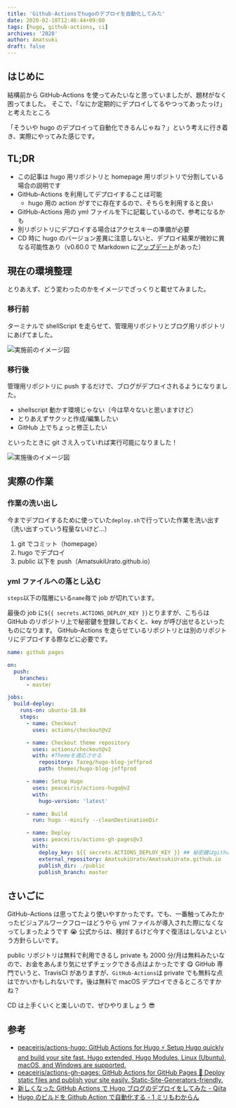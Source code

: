 ```yaml
---
title: 'Github-Actionsでhugoのデプロイを自動化してみた'
date: 2020-02-10T12:46:44+09:00
tags: [hugo, github-actions, ci]
archives: '2020'
author: Amatsuki
draft: false
---
```


## はじめに

結構前から GitHub-Actions を使ってみたいなと思っていましたが、題材がなく困ってました。
そこで、「なにか定期的にデプロイしてるやつってあったっけ」と考えたところ

「そういや hugo のデプロイって自動化できるんじゃね？」という考えに行き着き、実際にやってみた感じです。

## TL;DR

- この記事は hugo 用リポジトリと homepage 用リポジトリで分割している場合の説明です
- GitHub-Actions を利用してデプロイすることは可能
  - hugo 用の action がすでに存在するので、そちらを利用すると良い
- GitHub-Actions 用の yml ファイルを下に記載しているので、参考になるかも
- 別リポジトリにデプロイする場合はアクセスキーの準備が必要
- CD 時に hugo のバージョン差異に注意しないと、デプロイ結果が微妙に異なる可能性あり（v0.60.0 で Markdown に[アップデート](https://gohugo.io/news/0.60.0-relnotes/)があった）

## 現在の環境整理

とりあえず、どう変わったのかをイメージでざっくりと載せてみました。

### 移行前

ターミナルで shellScript を走らせて、管理用リポジトリとブログ用リポジトリにあげてました。

![実施前のイメージ図](/resources/build-hugo-homepage-by-github-action/before-deploy.png)

### 移行後

管理用リポジトリに push するだけで、ブログがデプロイされるようになりました。

- shellscript 動かす環境じゃない（今は早々ないと思いますけど）
- とりあえずサクッと作成/編集したい
- GitHub 上でちょっと修正したい

といったときに git さえ入っていれば実行可能になりました！

![実施後のイメージ図](/resources/build-hugo-homepage-by-github-action/after-deploy.png)

## 実際の作業

### 作業の洗い出し

今までデプロイするために使っていた`deploy.sh`で行っていた作業を洗い出す（洗い出すっていう程量ないけど…）

1. git でコミット（homepage）
2. hugo でデプロイ
3. public 以下を push（AmatsukiUrato.github.io）

### yml ファイルへの落とし込む

`steps`以下の階層にいる`name`毎で job が切れています。

最後の job に`${{ secrets.ACTIONS_DEPLOY_KEY }}`とりますが、こちらは GitHub のリポジトリ上で秘密鍵を登録しておくと、key が呼び出せるといったものになります。
GitHub-Actions を走らせているリポジトリとは別のリポジトリにデプロイする際などに必要です。

```yml
name: github pages

on:
  push:
    branches:
      - master

jobs:
  build-deploy:
    runs-on: ubuntu-18.04
    steps:
      - name: Checkout
        uses: actions/checkout@v2

      - name: Checkout theme repository
        uses: actions/checkout@v2
        with: #Themeを適応させる
          repository: Tazeg/hugo-blog-jeffprod
          path: themes/hugo-blog-jeffprod

      - name: Setup Hugo
        uses: peaceiris/actions-hugo@v2
        with:
          hugo-version: 'latest'

      - name: Build
        run: hugo --minify --cleanDestinationDir

      - name: Deploy
        uses: peaceiris/actions-gh-pages@v3
        with:
          deploy_key: ${{ secrets.ACTIONS_DEPLOY_KEY }} ## 秘密鍵はgithub側で登録しておく
          external_repository: AmatsukiUrato/AmatsukiUrato.github.io
          publish_dir: ./public
          publish_branch: master
```

## さいごに

GitHub-Actions は思ってたより使いやすかったです。でも、一番触ってみたかったビジュアルワークフローはどうやら yml ファイルが導入された際になくなってしまったようです 😭 公式からは、検討するけど今すぐ復活はしないよという方針らしいです。

public リポジトリは無料で利用できるし private も 2000 分/月は無料みたいなので、お金をあんまり気にせずチェックできる点はよかったです 😋
GitHub 専門でいうと、TravisCI がありますが、`GitHub-Actions`は private でも無料な点はでかいかもしれないです。後は無料で macOS デプロイできるところですかね？

CD は上手くいくと楽しいので、ぜひやりましょう 😎

## 参考

- [peaceiris/actions-hugo: GitHub Actions for Hugo ⚡️ Setup Hugo quickly and build your site fast. Hugo extended, Hugo Modules, Linux (Ubuntu), macOS, and Windows are supported.](https://github.com/peaceiris/actions-hugo)
- [peaceiris/actions-gh-pages: GitHub Actions for GitHub Pages 🚀 Deploy static files and publish your site easily. Static-Site-Generators-friendly.](https://github.com/peaceiris/actions-gh-pages)
- [新しくなった GitHub Actions で Hugo ブログのデプロイをしてみた - Qiita](https://qiita.com/kaakaa_hoe/items/8fc2cfc2e16093cc7264)
- [Hugo のビルドを Github Action で自動化する - 1 ミリもわからん](https://raahii.github.io/posts/automating-hugo-builds-with-github-actions/)
